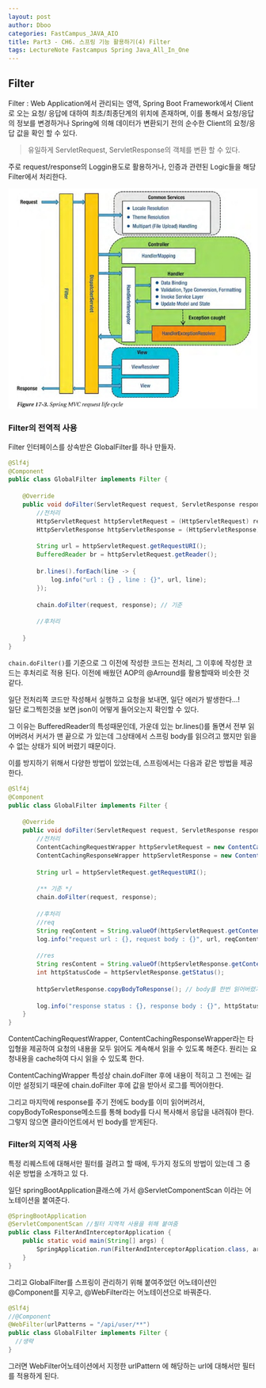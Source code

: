 ```yaml
---
layout: post
author: Dboo
categories: FastCampus_JAVA_AIO
title: Part3 - CH6. 스프링 기능 활용하기(4) Filter
tags: LectureNote Fastcampus Spring Java_All_In_One
---
```


## Filter

Filter : Web Application에서 관리되는 영역, Spring Boot Framework에서 Client로 오는 요청/
응답에 대하여 최초/최종단계의 위치에 존재하며, 이를 통해서 요청/응답의 정보를 변경하거나 Spring에 의해
데이터가 변환되기 전의 순수한 Client의 요청/응답 값을 확인 할 수 있다.

> 유일하게 ServletRequest, ServletResponse의 객체를 변환 할 수 있다.

주로 request/response의 Loggin용도로 활용하거나, 인증과 관련된 Logic들을 해당 Filter에서 처리한다.

![](/assets/img/LectureNote/FastCampus/Java_All_In_One/springmvc_request_lifecycle.jpg)

### Filter의 전역적 사용

Filter 인터페이스를 상속받은 GlobalFilter를 하나 만들자.

~~~java
@Slf4j
@Component
public class GlobalFilter implements Filter {

    @Override
    public void doFilter(ServletRequest request, ServletResponse response, FilterChain chain) throws IOException, ServletException {
        //전처리
        HttpServletRequest httpServletRequest = (HttpServletRequest) request;
        HttpServletResponse httpServletResponse = (HttpServletResponse) response;

        String url = httpServletRequest.getRequestURI();
        BufferedReader br = httpServletRequest.getReader();

        br.lines().forEach(line -> {
            log.info("url : {} , line : {}", url, line);
        });

        chain.doFilter(request, response); // 기준

        //후처리

    }
}
~~~

`chain.doFilter()`를 기준으로 그 이전에 작성한 코드는 전처리, 그 이후에 작성한 코드는 후처리로 적용
된다. 이전에 배웠던 AOP의 @Arround를 활용할때와 비슷한 것 같다.

일단 전처리쪽 코드만 작성해서 실행하고 요청을 보내면, 일단 에러가 발생한다...!  
일단 로그찍힌것을 보면 json이 어떻게 들어오는지 확인할 수 있다.  

그 이유는 BufferedReader의 특성때문인데, 가운데 있는 br.lines()를 돌면서 전부 읽어버려서 커서가 맨
끝으로 가 있는데 그상태에서 스프링 body를 읽으려고 했지만 읽을 수 없는 상태가 되어 버렸기 때문이다.

이를 방지하기 위해서 다양한 방법이 있었는데, 스프링에서는 다음과 같은 방법을 제공한다.

~~~java
@Slf4j
@Component
public class GlobalFilter implements Filter {

    @Override
    public void doFilter(ServletRequest request, ServletResponse response, FilterChain chain) throws IOException, ServletException {
        //전처리
        ContentCachingRequestWrapper httpServletRequest = new ContentCachingRequestWrapper((HttpServletRequest) request);
        ContentCachingResponseWrapper httpServletResponse = new ContentCachingResponseWrapper ((HttpServletResponse) response);

        String url = httpServletRequest.getRequestURI();

        /** 기준 */
        chain.doFilter(request, response);

        //후처리
        //req
        String reqContent = String.valueOf(httpServletRequest.getContentAsByteArray());
        log.info("request url : {}, request body : {}", url, reqContent);

        //res
        String resContent = String.valueOf(httpServletResponse.getContentAsByteArray());
        int httpStatusCode = httpServletResponse.getStatus();

        httpServletResponse.copyBodyToResponse(); // body를 한번 읽어버렸기 때문에 복사해서 넘겨줘야한다.

        log.info("response status : {}, response body : {}", httpStatusCode, resContent)
    }
}
~~~

ContentCachingRequestWrapper, ContentCachingResponseWrapper라는 타입형을 제공하여 요청의
내용을 모두 읽어도 계속해서 읽을 수 있도록 해준다. 원리는 요청내용을 cache하여 다시 읽을 수 있도록 한다.

ContentCachingWrapper 특성상 chain.doFilter 후에 내용이 적히고 그 전에는 길이만 설정되기 때문에
chain.doFilter 후에 값을 받아서 로그를 찍어야한다.

그리고 마지막에 response를 주기 전에도 body를 이미 읽어버려서, copyBodyToResponse메소드를 통해
body를 다시 복사해서 응답을 내려줘야 한다. 그렇지 않으면 클라이언트에서 빈 body를 받게된다.


### Filter의 지역적 사용
특정 리퀘스트에 대해서만 필터를 걸려고 할 때에, 두가지 정도의 방법이 있는데 그 중 쉬운 방법을 소개하고 있
다.

일단 springBootApplication클래스에 가서 @ServletComponentScan 이라는 어노테이션을 붙여준다.

~~~java
@SpringBootApplication
@ServletComponentScan //필터 지역적 사용을 위해 붙여줌
public class FilterAndInterceptorApplication {
    public static void main(String[] args) {
        SpringApplication.run(FilterAndInterceptorApplication.class, args);
    }
}
~~~

그리고 GlobalFilter를 스프링이 관리하기 위해 붙여주었던 어노테이션인 @Component를 지우고,
@WebFilter라는 어노테이션으로 바꿔준다.

~~~java
@Slf4j
//@Component
@WebFilter(urlPatterns = "/api/user/**")
public class GlobalFilter implements Filter {
  //생략
}
~~~

그러면 WebFilter어노테이션에서 지정한 urlPattern 에 해당하는 url에 대해서만 필터를 적용하게 된다.
